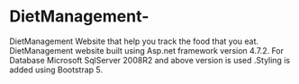 # DietManagement-
DietManagement Website that help you track the food that you eat.
DietManagement website built using Asp.net framework version 4.7.2. For  Database  Microsoft SqlServer 2008R2 and above version is used .Styling is added using Bootstrap 5.
